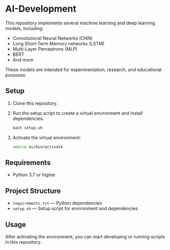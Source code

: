 # AI-Development

This repository implements several machine learning and deep learning models, including:

- Convolutional Neural Networks (CNN)
- Long Short-Term Memory networks (LSTM)
- Multi-Layer Perceptrons (MLP)
- BERT
- And more

These models are intended for experimentation, research, and educational purposes.

## Setup

1. Clone this repository.
2. Run the setup script to create a virtual environment and install dependencies:

   ```bash
   bash setup.sh
   ```

3. Activate the virtual environment:

   ```bash
   source ai/bin/activate
   ```

## Requirements

- Python 3.7 or higher

## Project Structure

- `requirements.txt` — Python dependencies
- `setup.sh` — Setup script for environment and dependencies

## Usage

After activating the environment, you can start developing or running scripts in this repository.
